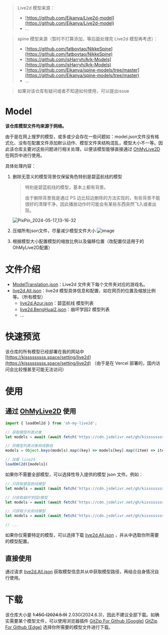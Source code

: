 > Live2d 模型来源：
>
> - [https://github.com/Eikanya/Live2d-model](https://github.com/Eikanya/Live2d-model)
> - ...

> spine 模型来源（暂时不打算添加，等后面处理完 Live2d 模型再考虑）：
>
> - [https://github.com/fatboytao/NikkeSpine](https://github.com/fatboytao/NikkeSpine)
> - [https://github.com/isHarryh/Ark-Models](https://github.com/isHarryh/Ark-Models)
> - [https://github.com/Eikanya/spine-models/tree/master](https://github.com/Eikanya/spine-models/tree/master)
> - ...

> 如果对该仓库有疑问或者不知道如何使用，可以提出issue
# Model
**该仓库模型文件均来源于网络。**

由于是在网上搜罗的模型，或多或少会存在一些问题如：model.json文件没有格式化、没有在配置文件添加默认动作、模型文件夹结构混乱，模型大小不一等。因此该仓库主要对这些问题进行相关处理，以便该模型能够直接通过 [OhMyLive2D](https://oml2d.com/) 在网页中进行使用。

具体处理内容：
1. 删除无意义的模型背景仅保留角色特别是碧蓝航线的模型
   
   >特别是碧蓝航线的模型，基本上都有背景。
   >
   >由于删除背景我是通过 PS 边比较边删除的方法实现的，有些背景不能很好的清理干净，因此播放动作时可能会有某些东西突然飞入或者出现。

   ![PixPin_2024-05-17_13-16-32](https://github.com/kisssssssss/model/assets/88269600/f96b63e1-4d54-4d59-a106-6e450bd55be4)
2. 压缩所有json文件，尽量减少模型文件大小
    ![image](https://github.com/kisssssssss/model/assets/88269600/633e4e2b-ca14-4d99-b155-d697911907cb)

3. 根据模型大小配置模型的缩放比例以及偏移位置（改配置仅适用于的OhMyLive2D配置）

# 文件介绍

- [ModelTranslation.json](https://github.com/kisssssssss/model/blob/main/ModelTranslation.json)：Live2d 文件夹下每个文件夹对应的游戏名。
- [live2d.All.json](https://github.com/kisssssssss/model/blob/main/live2d.All.json)：live2d 模型具体信息和配置，如在网页的位置及缩放比例等。（所有模型）
  - [live2d.Azur.json](https://github.com/kisssssssss/model/blob/main/live2d.Azur.json)：碧蓝航线 模型列表
  - [live2d.BengHuai2.json](https://github.com/kisssssssss/model/blob/main/live2d.BengHuai2.json)：崩坏学园2 模型列表
  - ...

# 快速预览

该仓库的所有模型已经部署在我的网站中 [https://kisssssssss.space/setting/live2d](https://kisssssssss.space/setting/live2d) （由于是在 Vercel 部署的，国内访问会比较慢甚至可能无法访问）

# 使用

## 通过 [OhMyLive2D](https://oml2d.com/) 使用

```javascript
import { loadOml2d } from 'oh-my-live2d';

// 获取模型列表对象
let models = await (await fetch('https://cdn.jsdelivr.net/gh/kisssssssss/model/live2d.All.json')).json();

// 将模型列表对象转成数组
models = Object.keys(models).map((key) => models[key].map((item) => item.configuration)).flat(1);

// 加载 live2d
loadOml2d({models})
```

如果你不需要全部模型，可以选择性导入提供的模型  json 文件。例如：

```javascript
// 只获取碧蓝航线模型
let models = await (await fetch('https://cdn.jsdelivr.net/gh/kisssssssss/model/live2d.Azur.json')).json();

// 只获取崩坏学园2模型
let models = await (await fetch('https://cdn.jsdelivr.net/gh/kisssssssss/model/live2d.BengHuai2.json')).json();

// 只获取少女前线模型
let models = await (await fetch('https://cdn.jsdelivr.net/gh/kisssssssss/model/live2d.GirlsFrontline.json')).json();

// ...
```

如果你仅需要特定的模型，可以选择下载 [live2d.All.json](https://github.com/kisssssssss/model/blob/main/live2d.All.json) ，并从中选取你所需要的模型配置。

## 直接使用

通过请求 [live2d.All.json](https://cdn.jsdelivr.net/gh/kisssssssss/model/live2d.All.json) 获取模型信息并从中获取模型路径，再结合自身情况自行使用。

# 下载

该仓库大小是 ~~1.45G (2024.5.9)~~ 2.03G(2024.6.3)，因此不建议全部下载。如确实需要某个模型文件，可以使用浏览器插件 [GitZip For Github (Google)](https://chromewebstore.google.com/detail/gitzip-for-github/ffabmkklhbepgcgfonabamgnfafbdlkn) [GitZip For Github (Edge)](https://microsoftedge.microsoft.com/addons/detail/gitzip-for-github/nlgkiabjnbdndgblhcaobimbpifcdkjj) 选择你所需要的模型文件进行下载。


